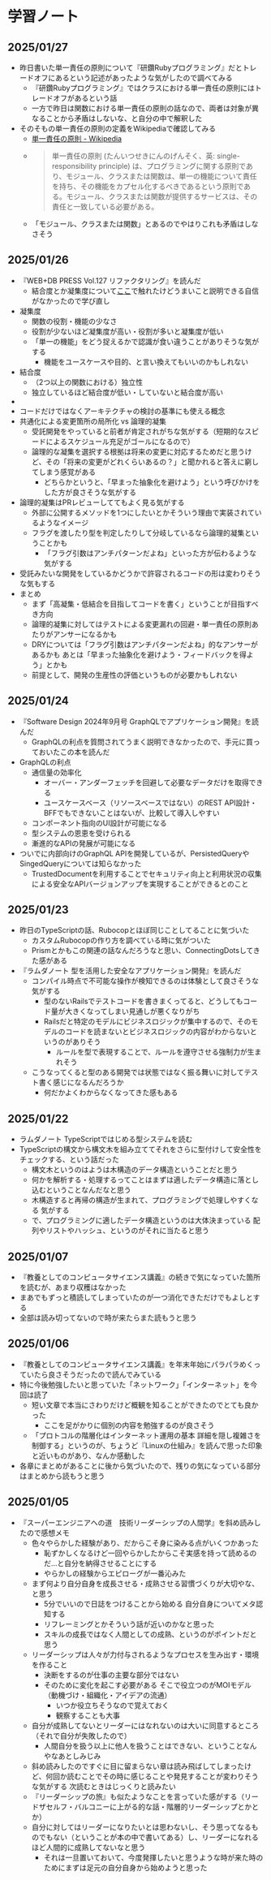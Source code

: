 # 学習ノート
## 2025/01/27
- 昨日書いた単一責任の原則について『研鑽Rubyプログラミング』だとトレードオフにあるという記述があったような気がしたので調べてみる
  - 『研鑽Rubyプログラミング』ではクラスにおける単一責任の原則にはトレードオフがあるという話
  - 一方で昨日は関数における単一責任の原則の話なので、両者は対象が異なることから矛盾はしないな、と自分の中で解釈した
- そのそもの単一責任の原則の定義をWikipediaで確認してみる
  - [単一責任の原則 - Wikipedia](https://ja.wikipedia.org/wiki/%E5%8D%98%E4%B8%80%E8%B2%AC%E4%BB%BB%E3%81%AE%E5%8E%9F%E5%89%87)
  - > 単一責任の原則 (たんいつせきにんのげんそく、英: single-responsibility principle) は、プログラミングに関する原則であり、モジュール、クラスまたは関数は、単一の機能について責任を持ち、その機能をカプセル化するべきであるという原則である。モジュール、クラスまたは関数が提供するサービスは、その責任と一致している必要がある。
  - 「モジュール、クラスまたは関数」とあるのでやはりこれも矛盾はしなさそう

## 2025/01/26
- 『WEB+DB PRESS Vol.127 リファクタリング』を読んだ
  - 結合度とか凝集度について[ここ](https://gist.github.com/wataru-arai/f3b72dd604d753915019b47b12aa8d35)で触れたけどうまいこと説明できる自信がなかったので学び直し
- 凝集度
  - 関数の役割・機能の少なさ
  - 役割が少ないほど凝集度が高い・役割が多いと凝集度が低い
  - 「単一の機能」をどう捉えるかで認識が食い違うことがありそうな気がする
    - 機能をユースケースや目的、と言い換えてもいいのかもしれない
- 結合度
  - （2つ以上の関数における）独立性
  - 独立しているほど結合度が低い・していないと結合度が高い
-
- コードだけではなくアーキテクチャの検討の基準にも使える概念
- 共通化による変更箇所の局所化 vs 論理的凝集
  - 受託開発をやっていると前者が肯定されがちな気がする（短期的なスピードによるスケジュール充足がゴールになるので）
  - 論理的な凝集を選択する根拠は将来の変更に対応するためだと思うけど、その「将来の変更がどれくらいあるの？」と聞かれると答えに窮してしまう感覚がある
    - どちらかというと、「早まった抽象化を避けよう」という呼びかけをした方が良さそうな気がする
- 論理的凝集はPRレビューしててもよく見る気がする
  - 外部に公開するメソッドを1つにしたいとかそういう理由で実装されているようなイメージ
  - フラグを渡したり型を判定したりして分岐しているなら論理的凝集ということかも
    - 「フラグ引数はアンチパターンだよね」といった方が伝わるような気がする
- 受託みたいな開発をしているかどうかで許容されるコードの形は変わりそうな気もする
- まとめ
  - まず「高凝集・低結合を目指してコードを書く」ということが目指すべき方向
  - 論理的凝集に対してはテストによる変更漏れの回避・単一責任の原則あたりがアンサーになるかも
  - DRYについては「フラグ引数はアンチパターンだよね」的なアンサーがあるかも あとは「早まった抽象化を避けよう・フィードバックを得よう」とかも
  - 前提として、開発の生産性の評価というものが必要かもしれない


## 2025/01/24
- 『Software Design 2024年9月号 GraphQLでアプリケーション開発』を読んだ
  - GraphQLの利点を質問されてうまく説明できなかったので、手元に買っておいたこの本を読んだ
- GraphQLの利点
  - 通信量の効率化
    - オーバー・アンダーフェッチを回避して必要なデータだけを取得できる
    - ユースケースベース（リソースベースではない）のREST API設計・BFFでもできないことはないが、比較して導入しやすい
  - コンポーネント指向のUI設計が可能になる
  - 型システムの恩恵を受けられる
  - 漸進的なAPIの発展が可能になる
- ついでに内部向けのGraphQL APIを開発しているが、PersistedQueryやSingedQueryについては知らなかった
  - TrustedDocumentを利用することでセキュリティ向上と利用状況の収集による安全なAPIバージョンアップを実現することができるとのこと

## 2025/01/23
- 昨日のTypeScriptの話、Rubocopとほぼ同じことしてることに気づいた
  - カスタムRubocopの作り方を調べている時に気がついた
  - Prismとかもこの関連の話なんだろうなと思い、ConnectingDotsしてきた感がある
- 『ラムダノート 型を活用した安全なアプリケーション開発』を読んだ
  - コンパイル時点で不可能な操作が検知できるのは体験として良さそうな気がする
    - 型のないRailsでテストコードを書きまくってると、どうしてもコード量が大きくなってしまい見通しが悪くなりがち
    - Railsだと特定のモデルにビジネスロジックが集中するので、そのモデルのコードを読まないとビジネスロジックの内容がわからないというのがありそう
      - ルールを型で表現することで、ルールを遵守させる強制力が生まれそう
  - こうなってくると型のある開発では状態ではなく振る舞いに対してテスト書く感じになるんだろうか
    - 何だかよくわからなくなってきた感もある

## 2025/01/22
- ラムダノート TypeScriptではじめる型システムを読む
- TypeScriptの構文から構文木を組み立ててそれをさらに型付けして安全性をチェックする、という話だった
  - 構文木というのはようは木構造のデータ構造ということだと思う
  - 何かを解析する・処理するってことはまずは適したデータ構造に落とし込むということなんだなと思う
  - 木構造すると再帰の構造が生まれて、プログラミングで処理しやすくなる 気がする
  - で、プログラミングに適したデータ構造というのは大体決まっている 配列やリストやハッシュ、というのがそれに当たると思う

## 2025/01/07
- 『教養としてのコンピュータサイエンス講義』の続きで気になっていた箇所を読むが、あまり収穫はなかった
- まあでもずっと積読してしまっていたのが一つ消化できただけでもよしとする
- 全部は読み切ってないので時が来たらまた読もうと思う

## 2025/01/06
- 『教養としてのコンピュータサイエンス講義』を年末年始にパラパラめくっていたら良さそうだったので読んでみている
- 特に今後勉強したいと思っていた「ネットワーク」「インターネット」を今回は読了
  - 短い文章で本当にさわりだけど概観を知ることができたのでとても良かった
    - ここを足がかりに個別の内容を勉強するのが良さそう
  - 「プロトコルの階層化はインターネット運用の基本 詳細を隠し複雑さを制御する」というのが、ちょうど『Linuxの仕組み』を読んで思った印象と近いものがあり、なんか感動した
- 各章にまとめがあることに後から気づいたので、残りの気になっている部分はまとめから読もうと思う

## 2025/01/05
- 『スーパーエンジニアへの道　技術リーダーシップの人間学』を斜め読みしたので感想メモ
  - 色々やらかした経験があり、だからこそ身に染みる点がいくつかあった
    - 恥ずかしくなるけど一回やらかしたからこそ実感を持って読めるのだ...と自分を納得させることにする
    - やらかしの経験からエピローグが一番沁みた
  - まず何より自分自身を成長させる・成熟させる習慣づくりが大切やな、と思う
    - 5分でいいので日誌をつけることから始める 自分自身についてメタ認知する
    - リフレーミングとかそういう話が近いのかなと思った
    - スキルの成長ではなく人間としての成熟、というのがポイントだと思う
  - リーダーシップは人々が力付与されるようなプロセスを生み出す・環境を作ること
    - 決断をするのが仕事の主要な部分ではない
    - そのために変化を起こす必要がある そこで役立つのがMOIモデル（動機づけ・組織化・アイデアの流通）
      - いつか役立ちそうなので覚えておく
      - 観察することも大事
  - 自分が成熟してないとリーダーにはなれないのは大いに同意するところ（それで自分が失敗したので）
    - 人間自分を扱う以上に他人を扱うことはできない、ということなんやなあとしみじみ
  - 斜め読みしたのですぐに目に留まらない章は読み飛ばしてしまったけど、何回か読むことでその時に感じることや発見することが変わりそうな気がする 次読むときはじっくりと読みたい
  - 『リーダーシップの旅』も似たようなことを言っていた感がする（リードザセルフ・バルコニーに上がる的な話・階層的リーダーシップとかとか）
  - 自分に対してはリーダーになりたいとは思わないし、そう思ってなるものでもない（ということが本の中で書いてある）し、リーダーになれるほど人間的に成熟してないなと思う
    - それは一旦置いておいて、今度発揮したいと思うような時が来た時のためにまずは足元の自分自身から始めようと思った
